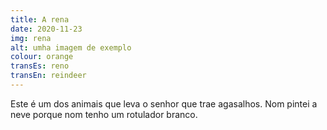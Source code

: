```yaml
---
title: A rena
date: 2020-11-23
img: rena
alt: umha imagem de exemplo
colour: orange
transEs: reno
transEn: reindeer
---
```


Este é um dos animais que leva o senhor que trae agasalhos. Nom pintei a neve porque nom tenho um rotulador branco.